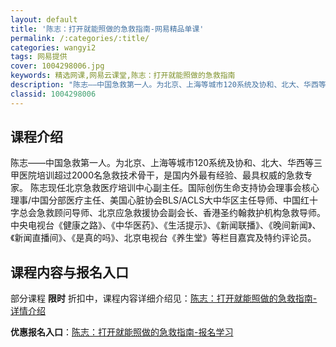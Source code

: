 ```yaml
---
layout: default
title: '陈志：打开就能照做的急救指南-网易精品单课'
permalink: /:categories/:title/
categories: wangyi2
tags: 网易提供
cover: 1004298006.jpg
keywords: 精选网课,网易云课堂,陈志：打开就能照做的急救指南
description: "陈志——中国急救第一人。为北京、上海等城市120系统及协和、北大、华西等三甲医院培训超过2000名急救技术骨干，是国内外最有经验、最具权威的急救专家。陈志现任北京急救医疗培训中心副主任。国际"
classid: 1004298006
---
```


## 课程介绍

陈志——中国急救第一人。为北京、上海等城市120系统及协和、北大、华西等三甲医院培训超过2000名急救技术骨干，是国内外最有经验、最具权威的急救专家。
陈志现任北京急救医疗培训中心副主任。国际创伤生命支持协会理事会核心理事/中国分部医疗主任、美国心脏协会BLS/ACLS大中华区主任导师、中国红十字总会急救顾问导师、北京应急救援协会副会长、香港圣约翰救护机构急救导师。中央电视台《健康之路》、《中华医药》、《生活提示》、《新闻联播》、《晚间新闻》、《新闻直播间》、《是真的吗》、北京电视台《养生堂》等栏目嘉宾及特约评论员。

## 课程内容与报名入口

部分课程 **限时** 折扣中，课程内容详细介绍见：[陈志：打开就能照做的急救指南-详情介绍](https://study.163.com/course/introduction/1004298006.htm?share=1&shareId=1025206652&utm_campaign=share&utm_medium=iphoneShare&utm_source=&utm_u=1025206652)

**优惠报名入口**：[陈志：打开就能照做的急救指南-报名学习](https://study.163.com/course/introduction/1004298006.htm?share=1&shareId=1025206652&utm_campaign=share&utm_medium=iphoneShare&utm_source=&utm_u=1025206652)

